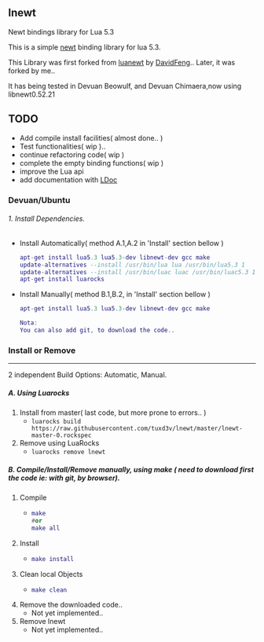 lnewt
----
Newt bindings library for Lua 5.3

This is a simple [newt][newt] binding library for lua 5.3.

This Library was first forked from [luanewt][luanewt] by [DavidFeng][1st_fork]..
Later, it was forked by me..

It has being tested in Devuan Beowulf,
and Devuan Chimaera,now using libnewt0.52.21 

## TODO

* Add compile install facilities( almost done.. )
* Test functionalities( wip )..
* continue refactoring code( wip )
* complete the empty binding functions( wip )
* improve the Lua api
* add documentation with [LDoc][LDoc]

### Devuan/Ubuntu

###### 1. Install Dependencies.
 * Install Automatically( method A.1,A.2 in 'Install' section bellow )
   ```lua
   apt-get install lua5.3 lua5.3-dev libnewt-dev gcc make
   update-alternatives --install /usr/bin/lua lua /usr/bin/lua5.3 1
   update-alternatives --install /usr/bin/luac luac /usr/bin/luac5.3 1
   apt-get install luarocks
   ```
 * Install Manually( method B.1,B.2, in 'Install' section bellow )
   ```lua
   apt-get install lua5.3 lua5.3-dev libnewt-dev gcc make
   
   Nota:
   You can also add git, to download the code..
   ```

### Install or Remove
----
2 independent Build Options: Automatic,  Manual.

##### A. Using Luarocks 
 1. Install from master( last code, but more prone to errors.. )
    * `luarocks build https://raw.githubusercontent.com/tuxd3v/lnewt/master/lnewt-master-0.rockspec`
 2. Remove using LuaRocks
    * `luarocks remove lnewt`

##### B. Compile/Install/Remove manually, using make ( need to download first the code ie: with git, by browser).
 1. Compile
    *  ```lua
       make
       #or
       make all
       ```
 2. Install
    * ```lua
      make install
      ```
 3. Clean local Objects
    * ```lua
      make clean
      ```
 4. Remove the downloaded code..
    * Not yet implemented..
 5. Remove lnewt
    * Not yet implemented..


[newt]: https://en.wikipedia.org/wiki/Newt_(programming_library)
[luanewt]: https://github.com/SnarkyClark/luanewt
[1st_fork]: https://github.com/DavidFeng/lnewt
[LDoc]: https://github.com/stevedonovan/LDoc

